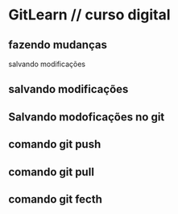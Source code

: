 ﻿# GitLearn // curso digital

## fazendo mudanças 
salvando modificações
## salvando modificações
## Salvando modoficações no git
## comando git push 
## comando git pull
## comando git fecth
